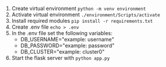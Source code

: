 1. Create virtual environment `python -m venv environment`
2. Activate virtual environment `./environment/Scripts/activate`
3. Install required modules `pip install -r requirements.txt`
4. Create .env file `echo > .env`
5. In the .env file set the following variables:
    * DB_USERNAME="example: username"
    * DB_PASSWORD="example: password"
    * DB_CLUSTER="example: cluster0"
6. Start the flask server with `python app.py`
